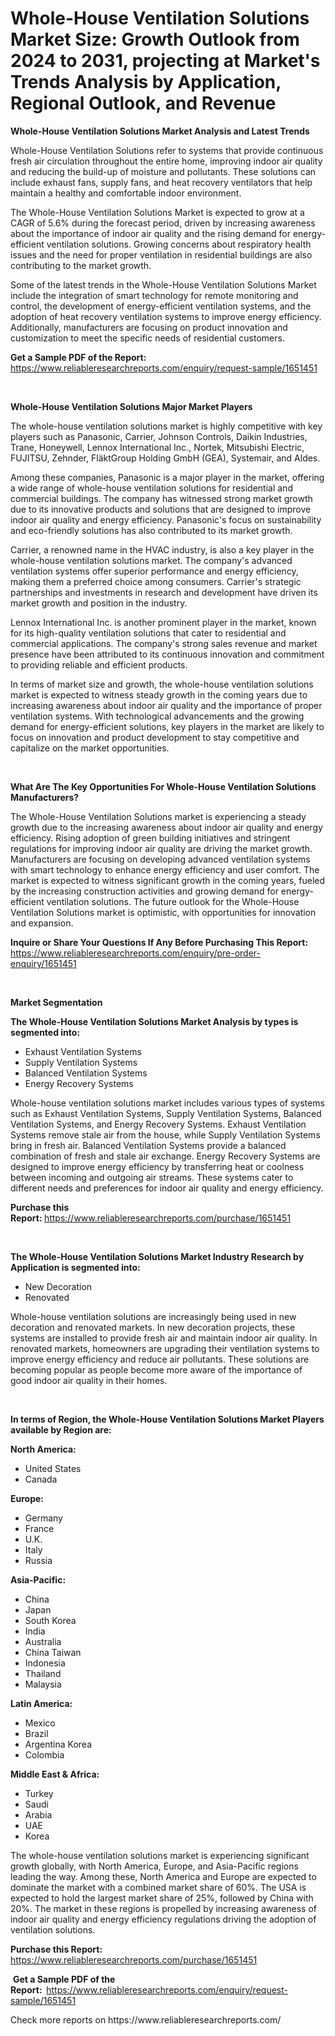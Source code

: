 <p><h1>Whole-House Ventilation Solutions Market Size: Growth Outlook from 2024 to 2031, projecting at Market's Trends Analysis by Application, Regional Outlook, and Revenue</h1></p><p><strong>Whole-House Ventilation Solutions Market Analysis and Latest Trends</strong></p>
<p><p>Whole-House Ventilation Solutions refer to systems that provide continuous fresh air circulation throughout the entire home, improving indoor air quality and reducing the build-up of moisture and pollutants. These solutions can include exhaust fans, supply fans, and heat recovery ventilators that help maintain a healthy and comfortable indoor environment.</p><p>The Whole-House Ventilation Solutions Market is expected to grow at a CAGR of 5.6% during the forecast period, driven by increasing awareness about the importance of indoor air quality and the rising demand for energy-efficient ventilation solutions. Growing concerns about respiratory health issues and the need for proper ventilation in residential buildings are also contributing to the market growth.</p><p>Some of the latest trends in the Whole-House Ventilation Solutions Market include the integration of smart technology for remote monitoring and control, the development of energy-efficient ventilation systems, and the adoption of heat recovery ventilation systems to improve energy efficiency. Additionally, manufacturers are focusing on product innovation and customization to meet the specific needs of residential customers.</p></p>
<p><strong>Get a Sample PDF of the Report:&nbsp;</strong> <a href="https://www.reliableresearchreports.com/enquiry/request-sample/1651451">https://www.reliableresearchreports.com/enquiry/request-sample/1651451</a></p>
<p>&nbsp;</p>
<p><strong>Whole-House Ventilation Solutions Major Market Players</strong></p>
<p><p>The whole-house ventilation solutions market is highly competitive with key players such as Panasonic, Carrier, Johnson Controls, Daikin Industries, Trane, Honeywell, Lennox International Inc., Nortek, Mitsubishi Electric, FUJITSU, Zehnder, FläktGroup Holding GmbH (GEA), Systemair, and Aldes.</p><p>Among these companies, Panasonic is a major player in the market, offering a wide range of whole-house ventilation solutions for residential and commercial buildings. The company has witnessed strong market growth due to its innovative products and solutions that are designed to improve indoor air quality and energy efficiency. Panasonic's focus on sustainability and eco-friendly solutions has also contributed to its market growth.</p><p>Carrier, a renowned name in the HVAC industry, is also a key player in the whole-house ventilation solutions market. The company's advanced ventilation systems offer superior performance and energy efficiency, making them a preferred choice among consumers. Carrier's strategic partnerships and investments in research and development have driven its market growth and position in the industry.</p><p>Lennox International Inc. is another prominent player in the market, known for its high-quality ventilation solutions that cater to residential and commercial applications. The company's strong sales revenue and market presence have been attributed to its continuous innovation and commitment to providing reliable and efficient products.</p><p>In terms of market size and growth, the whole-house ventilation solutions market is expected to witness steady growth in the coming years due to increasing awareness about indoor air quality and the importance of proper ventilation systems. With technological advancements and the growing demand for energy-efficient solutions, key players in the market are likely to focus on innovation and product development to stay competitive and capitalize on the market opportunities.</p></p>
<p>&nbsp;</p>
<p><strong>What Are The Key Opportunities For Whole-House Ventilation Solutions Manufacturers?</strong></p>
<p><p>The Whole-House Ventilation Solutions market is experiencing a steady growth due to the increasing awareness about indoor air quality and energy efficiency. Rising adoption of green building initiatives and stringent regulations for improving indoor air quality are driving the market growth. Manufacturers are focusing on developing advanced ventilation systems with smart technology to enhance energy efficiency and user comfort. The market is expected to witness significant growth in the coming years, fueled by the increasing construction activities and growing demand for energy-efficient ventilation solutions. The future outlook for the Whole-House Ventilation Solutions market is optimistic, with opportunities for innovation and expansion.</p></p>
<p><strong>Inquire or Share Your Questions If Any Before Purchasing This Report:</strong> <a href="https://www.reliableresearchreports.com/enquiry/pre-order-enquiry/1651451">https://www.reliableresearchreports.com/enquiry/pre-order-enquiry/1651451</a></p>
<p>&nbsp;</p>
<p><strong>Market Segmentation</strong></p>
<p><strong>The Whole-House Ventilation Solutions Market Analysis by types is segmented into:</strong></p>
<p><ul><li>Exhaust Ventilation Systems</li><li>Supply Ventilation Systems</li><li>Balanced Ventilation Systems</li><li>Energy Recovery Systems</li></ul></p>
<p><p>Whole-house ventilation solutions market includes various types of systems such as Exhaust Ventilation Systems, Supply Ventilation Systems, Balanced Ventilation Systems, and Energy Recovery Systems. Exhaust Ventilation Systems remove stale air from the house, while Supply Ventilation Systems bring in fresh air. Balanced Ventilation Systems provide a balanced combination of fresh and stale air exchange. Energy Recovery Systems are designed to improve energy efficiency by transferring heat or coolness between incoming and outgoing air streams. These systems cater to different needs and preferences for indoor air quality and energy efficiency.</p></p>
<p><strong>Purchase this Report:&nbsp;</strong><a href="https://www.reliableresearchreports.com/purchase/1651451">https://www.reliableresearchreports.com/purchase/1651451</a></p>
<p>&nbsp;</p>
<p><strong>The Whole-House Ventilation Solutions Market Industry Research by Application is segmented into:</strong></p>
<p><ul><li>New Decoration</li><li>Renovated</li></ul></p>
<p><p>Whole-house ventilation solutions are increasingly being used in new decoration and renovated markets. In new decoration projects, these systems are installed to provide fresh air and maintain indoor air quality. In renovated markets, homeowners are upgrading their ventilation systems to improve energy efficiency and reduce air pollutants. These solutions are becoming popular as people become more aware of the importance of good indoor air quality in their homes.</p></p>
<p>&nbsp;</p>
<p><strong>In terms of Region, the Whole-House Ventilation Solutions Market Players available by Region are:</strong></p>
<p>
    <p> <strong> North America: </strong>
        <ul>
            <li>United States</li>
            <li>Canada</li>
        </ul>
        </p> 
    <p> <strong> Europe: </strong>
        <ul>
            <li>Germany</li>
            <li>France</li>
            <li>U.K.</li>
            <li>Italy</li>
            <li>Russia</li>
        </ul>
        </p> 
    <p> <strong> Asia-Pacific: </strong>
        <ul>
            <li>China</li>
            <li>Japan</li>
            <li>South Korea</li>
            <li>India</li>
            <li>Australia</li>
            <li>China Taiwan</li>
            <li>Indonesia</li>
            <li>Thailand</li>
            <li>Malaysia</li>
        </ul>
        </p> 
    <p> <strong> Latin America: </strong>
        <ul>
            <li>Mexico</li>
            <li>Brazil</li>
            <li>Argentina Korea</li>
            <li>Colombia</li>
        </ul>
        </p> 
    <p> <strong> Middle East & Africa: </strong>
        <ul>
            <li>Turkey</li>
            <li>Saudi</li>
            <li>Arabia</li>
            <li>UAE</li>
            <li>Korea</li>
        </ul>
    </p>
    </p>
<p><p>The whole-house ventilation solutions market is experiencing significant growth globally, with North America, Europe, and Asia-Pacific regions leading the way. Among these, North America and Europe are expected to dominate the market with a combined market share of 60%. The USA is expected to hold the largest market share of 25%, followed by China with 20%. The market in these regions is propelled by increasing awareness of indoor air quality and energy efficiency regulations driving the adoption of ventilation solutions.</p></p>
<p><strong>Purchase this Report: </strong><a href="https://www.reliableresearchreports.com/purchase/1651451">https://www.reliableresearchreports.com/purchase/1651451</a></p>
<p>&nbsp;<strong>Get a Sample PDF of the Report:&nbsp;&nbsp;</strong><a href="https://www.reliableresearchreports.com/enquiry/request-sample/1651451">https://www.reliableresearchreports.com/enquiry/request-sample/1651451</a></p>
<p><strong></strong></p>
<p>Check more reports on https://www.reliableresearchreports.com/</p>